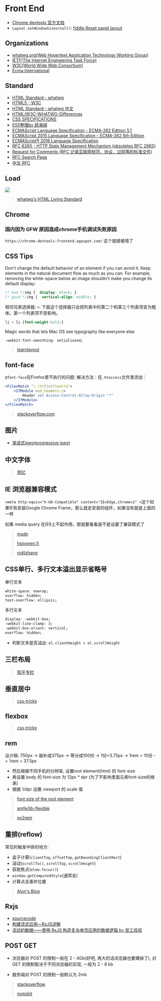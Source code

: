 # Front End

* [Chrome devtools 官方文档](https://developers.google.com/web/tools/chrome-devtools/)
* `Layout.setWindowSizes(null)`: [fiddle Reset panel layout](http://stackoverflow.com/questions/24388509/jsfiddle-js-panel-size-is-stuck-how-do-i-reset-it)

## Organizations

* [whatwg.org(Web Hypertext Application Technology Working Group)](https://whatwg.org/)
* [IETF(The Internet Engineering Task Force)](http://ietf.org/)
* [W3C(World Wide Web Consortium)](https://www.w3.org/)
* [Ecma International](https://www.ecma-international.org/)

## Standard

* [HTML Standard - whatwg](https://html.spec.whatwg.org/multipage/)
* [HTML5 - W3C](https://www.w3.org/TR/html5/)
* [HTML Standard - whatwg 中文](https://whatwg-cn.github.io/html/)
* [HTML/W3C-WHATWG-Differences](https://www.w3.org/wiki/HTML/W3C-WHATWG-Differences)
* [CSS SPEC­I­FI­CA­TIONS](https://www.w3.org/Style/CSS/current-work)
* [ES5整理by 颜海镜](http://yanhaijing.com/es5/#about)
* [ECMAScript Language Specification - ECMA-262 Edition 5.1](http://www.ecma-international.org/ecma-262/5.1/)
* [ECMAScript 2015 Language Specification &ndash; ECMA-262 6th Edition](http://www.ecma-international.org/ecma-262/6.0/)
* [ECMAScript® 2016 Language Specification](http://www.ecma-international.org/ecma-262/7.0/index.html)
* [RFC 6265 - HTTP State Management Mechanism (obsoletes RFC 2965)](https://tools.ietf.org/html/rfc6265)
* [Request for Comments (RFC,记录互联网规范、协议、过程等的标准文件)](https://www.ietf.org/rfc.html)
* [RFC Search Page](https://www.rfc-editor.org/search/rfc_search.php)
* [中文 RFC](http://man.chinaunix.net/develop/rfc/default.htm)

## Load

![](https://html.spec.whatwg.org/images/asyncdefer.svg)

> [whatwg's HTML Living Standard](https://html.spec.whatwg.org/multipage/scripting.html#attr-script-defer)

## Chrome

### 国内因为 GFW 原因造成chrome手机调试失败原因

`https://chrome-devtools-frontend.appspot.com/` 这个链接被墙了

## CSS Tips

Don't change the default behavior of an element if you can avoid it. Keep elements in the natural document flow as much as you can. For example, removing the white-space below an image shouldn't make you change its default display:

```css
/* bad */img {  display: block; }
/* good */img {  vertical-align: middle; }
```

相邻兄弟选择器: `+`: 下面这个选择器只会把列表中的第二个和第三个列表项变为粗体。第一个列表项不受影响。

```css
li + li {font-weight:bold;}
```

Magic words that lets Mac OS see typography like everyone else

```css
-webkit-font-smoothing: antialiased;
```

> [learnlayout](http://zh.learnlayout.com/)

## font-face

`@font-face`在Firefox里不执行的问题:
解决方法：在`.htaccess`文件里添加：

```apache
<FilesMatch "\.(ttf|otf|eot)$">
    <IfModule mod_headers.c>
        Header set Access-Control-Allow-Origin "*"
    </IfModule>
</FilesMatch>
```

> [stackoverflow.com](http://stackoverflow.com/questions/2856502/css-font-face-not-working-with-firefox-but-working-with-chrome-and-ie)

## 图片

* [渐进式jpeg(progressive jpeg)](http://www.zhangxinxu.com/wordpress/?p=2916)

## 中文字体

> [雨忆](http://hxgdzyuyi.github.io/blog/chinese-subset.html)

## IE 浏览器兼容模式

`<meta http-equiv="X-UA-Compatible" content="IE=Edge,chrome=1" >`这个如果IE有安装Google Chrome Frame，那么就走安装的组件，如果没有就是上面的一样

如果 media query 在IE9上不起作用，那就要看看是不是设置了兼容模式了

> [msdn](http://msdn.microsoft.com/en-us/library/jj676915.aspx)
>
> [hsivonen.fi](https://hsivonen.fi/doctype/)
>
> [nidilzhang](http://www.cnblogs.com/nidilzhang/archive/2010/01/09/1642887.html)

## CSS单行、多行文本溢出显示省略号

单行文本

```css
white-space: nowrap;
overflow: hidden;
text-overflow: ellipsis;
```

多行文本

```css
display: -webkit-box;
-webkit-line-clamp: 3;
-webkit-box-orient: vertical;
overflow: hidden;
```

* 判断文本是否溢出: `el.clientHeight < el.scrollHeight`

## 三栏布局

> [知乎专栏](https://zhuanlan.zhihu.com/p/25070186)

## 垂直居中

> [css-tricks](https://css-tricks.com/centering-css-complete-guide/)

## flexbox

> [css-tricks](https://css-tricks.com/snippets/css/a-guide-to-flexbox/)

## rem

设计稿: 750px -> 脑补成375px -> 等分成100份 -> 1份=3.75px -> 1rem = 10份 -> 1rem = 37.5px

* 然后根据不同手机的分辨率, 设置root element(html) 的 font-size
* 再设置 body 的 font-size 为 12px * dpr (为了不影响里面元素font-size的继承)
* 根据 1/dpr 设置 viewport 的 scale 值

> [font size of the root element](https://www.w3.org/TR/css3-values/#rem)
>
> [amfe/lib-flexible](https://github.com/amfe/article/issues/17)
>
> [px2rem](https://www.npmjs.com/package/px2rem)

## 重排(reflow)

常见的触发中排的地方:

* 盒子计算(`clientTop`, `offsetTop`, `getBoundingClientRect`)
* 滚动(`scrollTo()`, `scrollTop`, `scrollHeight`)
* 获取焦点(`elem.focus()`)
* `window.getComputedStyle`(通常会)
* 计算点击事件位置

> [Alon's Blog](http://jinlong.github.io/2015/09/30/what-forces-layout-reflow/)

## Rxjs

* [sourcecode](https://github.com/Reactive-Extensions/RxJ://github.com/Reactive-Extensions/RxJS)
* [构建流式应用—RxJS详解](https://github.com/joeyguo/blog/issues/11)
* [流动的数据——使用 RxJS 构造复杂单页应用的数据逻辑 by 民工叔叔](https://github.com/xufei/blog/issues/38)

## POST GET

* 浏览器对 POST 的限制一般在 2 - 4Gb(好吧, 再大的话浏览器也要爆掉了), 对 GET 的限制取决于不同浏览器的实现, 一般为 2 - 8 kb

* 服务端对 POST 的限制一般默认为 2mb

> [stackoverflow](http://stackoverflow.com/questions/2659952/maximum-length-of-http-get-request)
>
> [motobit](http://www.motobit.com/help/scptutl/pa98.htm)